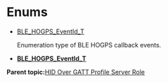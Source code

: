 # Enums

-   [BLE\_HOGPS\_EventId\_T](GUID-FD46DA44-7917-4D0D-B093-1B426A48DF54.md)

    Enumeration type of BLE HOGPS callback events.


-   **[BLE\_HOGPS\_EventId\_T](GUID-FD46DA44-7917-4D0D-B093-1B426A48DF54.md)**  


**Parent topic:**[HID Over GATT Profile Server Role](GUID-BC3F14FE-6227-432C-BE54-3A43B38001B1.md)

